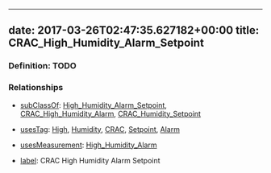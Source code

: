 
---
date: 2017-03-26T02:47:35.627182+00:00
title: CRAC_High_Humidity_Alarm_Setpoint
---
### Definition: TODO

### Relationships

* [subClassOf](http://www.w3.org/2000/01/rdf-schema#subClassOf): [High_Humidity_Alarm_Setpoint](https://brickschema.org/schema/1.0/Brick#High_Humidity_Alarm_Setpoint), [CRAC_High_Humidity_Alarm](https://brickschema.org/schema/1.0/Brick#CRAC_High_Humidity_Alarm), [CRAC_Humidity_Setpoint](https://brickschema.org/schema/1.0/Brick#CRAC_Humidity_Setpoint)

* [usesTag](https://brickschema.org/schema/1.0/BrickFrame#usesTag): [High](https://brickschema.org/schema/1.0/BrickTag#High), [Humidity](https://brickschema.org/schema/1.0/BrickTag#Humidity), [CRAC](https://brickschema.org/schema/1.0/BrickTag#CRAC), [Setpoint](https://brickschema.org/schema/1.0/BrickTag#Setpoint), [Alarm](https://brickschema.org/schema/1.0/BrickTag#Alarm)

* [usesMeasurement](https://brickschema.org/schema/1.0/BrickFrame#usesMeasurement): [High_Humidity_Alarm](https://brickschema.org/schema/1.0/Brick#High_Humidity_Alarm)

* [label](http://www.w3.org/2000/01/rdf-schema#label): CRAC High Humidity Alarm Setpoint
